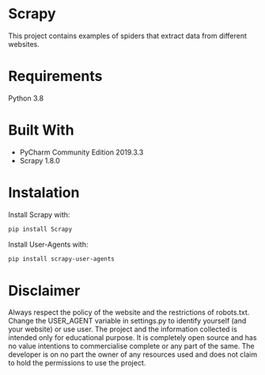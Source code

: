 # Scrapy
This project contains examples of spiders that extract data from different websites.

# Requirements

Python 3.8

# Built With

- PyCharm Community Edition 2019.3.3
- Scrapy 1.8.0

# Instalation

Install Scrapy with:
```sh
pip install Scrapy
```

Install User-Agents with:
```sh
pip install scrapy-user-agents
```




# Disclaimer
Always respect the policy of the website and the restrictions of robots.txt.
Change the USER_AGENT variable in settings.py to identify yourself (and your website) or use user.
The project and the information collected is intended only for educational purpose. It is completely open source and has no value intentions to commercialise complete or any part of the same. The developer is on no part the owner of any resources used and does not claim to hold the permissions to use the project.

